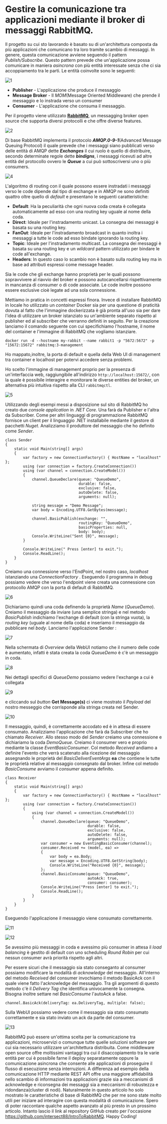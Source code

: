# Gestire la comunicazione tra applicazioni mediante il broker di messaggi RabbitMQ. 

Il progetto su cui sto lavorando è basato su di un'architettura composta da più applicazioni che comunicano tra loro tramite scambio di messaggi. In genere, questa comunicazione avviene seguendo il pattern _Publish/Subscribe_.
Questo pattern prevede che un'applicazione possa comunicare in maniera _asincrona_ con più entità interessate senza che ci sia accoppiamento tra le parti. Le entità coinvolte sono le seguenti:

![1](/image1.png)

- **Publisher** - L'applicazione che produce il messaggio
- **Message Broker** - Il _MOM_(Message Oriented Middleware) che prende il messaggio e lo instrada verso un consumer 
- **Consumer** - L'applicazione che consuma il messaggio.

Per il progetto viene utilizzato **[RabbitMQ](https://www.rabbitmq.com/)**, un messagging broker open source che supporta diversi protocolli e che offre diverse features.

![2](/image2.gif)
 
Di base RabbitMQ implementa il protocolo **_AMQP.0-9-1_**(Advanced Message Queuing Protocol) il quale prevede che i messaggi siano pubblicati verso delle entità di AMQP dette **_Exchanges_** il cui ruolo è quello di distribuire, secondo determinate regole dette **_bindigns_**, i messaggi ricevuti ad altre entità del protocollo ovvero le **_Queue_** a cui può sottoscriversi uno o più consumers.

![4](/image3.png)

L'algoritmo di routing con il quale possono essere instradati i messaggi verso le code dipende dal tipo di exchange e in AMQP ne sono definiti quattro oltre quello di _default_ e presentano le seguenti caratteristiche:

- **Default**: Ha la peculiarità che ogni nuova coda creata è collegata automaticamente ad esso con una routing key uguale al nome della coda.
- **Direct**: Ideale per l'instradamento unicast. La consegna dei messaggi è basata su una routing key.
- **FanOut**: Ideale per l'instradamento broadcast in quanto inoltra i messaggi a tutte le code ad esso bindate ignorando la routing key.
- **Topic**: Ideale per l'instradamento multicast. La consegna dei messaggi è basata su una routing key e un _wildcard_ pattern utilizzato per bindare le code all'exchange. 
- **Headers**: In questo caso lo scambio non è basato sulla routing key ma in base ad attributi espressi come message header.

Sia le code che gli exchange hanno proprietà per le quali possono sopravvivere al riavvio del broker e possono autocancellarsi rispettivamente in mancanza di consumer o di code associate. Le code inoltre possono essere esclusive cioè legate ad una sola connessione.

Mettiamo in pratica in concetti espressi finora. Invece di installare RabbitMQ in locale ho utilizzato un _container_ Docker sia per una questione di praticità dovuta al fatto che l'immagine dockerizzata è già pronta all'uso sia per dare l'idea di utilizzare un broker istanziato su un'ambiente separato rispetto al publisher ed al subscriber che verranno definiti in seguito.
Per la creazione lanciamo il comando seguente con cui specifichiamo l'hostname, il nome del container e l'immagine di RabbitMQ che vogliamo istanziare. 

```
docker run -d --hostname my-rabbit --name rabbit1 -p "5672:5672" -p "15672:15672" rabbitmq:3-management
```
Ho mappato,inoltre, la porta di default e quella della Web UI di management tra container e localhost per potervi accedere senza problemi.

Ho scelto l'immagine di management proprio per la presenza di un'interfaccia web, raggiungibile all'indirizzo `http://localhost:15672/`, con la quale è possibile interagire e monitorare le diverse entities del broker, un alternativa più intuitiva rispetto alla CLI `rabbitmqctl`. 

![5](/image5.png)

Utilizzando degli esempi messi a disposizione sul sito di RabbitMQ ho creato due _console application_ in _.NET Core_. Una farà da Publisher e l'altra da Subscriber. Come per altri linguaggi di programmazione RabbitMQ fornisce un client per il linguaggio .NET installabile mediante il gestore di pacchetti _Nuget_. 
Analizziamo il produttore del messaggio che ho definito come *Sender*.

```cs{.line-numbers}
class Sender
{
    static void Main(string[] args)
    {
        var factory = new ConnectionFactory() { HostName = "localhost" };
        using (var connection = factory.CreateConnection())
        using (var channel = connection.CreateModel())
        {
            channel.QueueDeclare(queue: "QueueDemo",
                                 durable: false,
                                 exclusive: false,
                                 autoDelete: false,
                                 arguments: null);

            string message = "Demo Message";
            var body = Encoding.UTF8.GetBytes(message);

            channel.BasicPublish(exchange: "",
                                 routingKey: "QueueDemo",
                                 basicProperties: null,
                                 body: body);
            Console.WriteLine("Sent {0}", message);
        }

        Console.WriteLine(" Press [enter] to exit.");
        Console.ReadLine();
    }
}
```

Creiamo una connessione verso l'EndPoint, nel nostro caso, _localhost_ istanziando una _ConnectionFactory_ . Eseguendo il programma in debug possiamo vedere che verso l'endpoint viene creata una connessione con protocollo AMQP con la porta di default di RabbitMQ.

 ![6](/image6.png)

 Dichiariamo quindi una coda definendo la proprietà _Name_ (_QueueDemo_). Creiamo il messaggio da inviare (una semplice stringa) e nel metodo _BasicPublish_ indichiamo l'exchange di default (con la stringa vuota), la _routing key_ (uguale al nome della coda) e inseriamo il messaggio da pubblicare nel _body_.
Lanciamo l'applicazione Sender :

 ![7](/image7.png)

Nella schermata di _Overview_ della WebUI notiamo che il numero delle code è aumentato, infatti è stata creata la coda _QueueDemo_ è c'è un messaggio in coda.

 ![8](/image8.png) 

  Nei dettagli specifici di _QueueDemo_ possiamo vedere l'exchange a cui è collegata 

 ![9](/image9.png)

 e cliccando sul _button_ **Get Message(s)** ci viene mostrato il _Payload_ del nostro messeggio che corrisponde alla stringa creata nel Sender.

 ![10](/image10.png)
 
 Il messaggio, quindi, è correttamente accodato ed è in attesa di essere consumato.
Analizziamo l'applicazione che farà da Subscriber che ho chiamato _Receiver_. 
Allo stesso modo del _Sender_ creiamo una connessione e dichiariamo la coda _DemoQueue_. Creiamo il consumer vero e proprio mediante la classe _EventBasicConsumer_. Col metodo _Received_ andiamo a definire l'evento che verrà scatenato alla ricezione del messaggio assegnando le proprietà del _BasicDeliverEventArgs_ **ea** che contiene le tutte le proprietà relative al messaggio consegnato dal broker. Infine col metodo _BasicConsume_ avviamo il _consumer_ appena definito.

```cs{.line-numbers}
class Receiver
{
    static void Main(string[] args)
    {
        var factory = new ConnectionFactory() { HostName = "localhost" };
        using (var connection = factory.CreateConnection())
        {
            using (var channel = connection.CreateModel())
            {
                channel.QueueDeclare(queue: "QueueDemo",
                                     durable: false,
                                     exclusive: false,
                                     autoDelete: false,
                                     arguments: null);
                var consumer = new EventingBasicConsumer(channel);
                consumer.Received += (model, ea) =>
                {
                    var body = ea.Body;
                    var message = Encoding.UTF8.GetString(body);
                    Console.WriteLine("Received {0}", message);
                };
                channel.BasicConsume(queue: "QueueDemo",
                                     autoAck: true,
                                     consumer: consumer);
                Console.WriteLine("Press [enter] to exit.");
                Console.ReadLine();
            }
        }
    }
}
```
Eseguendo l'applicazione il messaggio viene consumato correttamente. 

 ![11](/image11.jpg)

 ![12](/image12.png)

 Se avessimo più messaggi in coda e avessimo più consumer in attesa il _load balancing_ è gestito di default con uno scheduling _Round Robin_ per cui nessun consumer avrà priorità rispetto agli altri.

Per essere sicuri che il messaggio sia stato conseganto al consumer possiamo modificare la modalità di _acknowledge_ del messaggio. All'interno del metodo _Received_ del consumer invochiamo il metodo BasicAck con il quale viene fatto l'acknowledge del messaggio. Tra gli argomenti di questo metodo c'è il _Delivery Tag_ che identifica univocamente la consegna.
Bisogna inoltre settare nel _BasicConsume_ l'autoAck a false.

```cs{.line-numbers}
channel.BasicAck(deliveryTag: ea.DeliveryTag, multiple: false);
```


 Sulla WebUI possiamo vedere come il messaggio sia stato consumato correttamente e sia stato inviato un ack da parte del consumer.

 ![13](/image13.png)

RabbitMQ può essere un'ottima scelta per la comunicazione tra applicazioni, microservizi o comunque tutte quelle soluzioni software per cui sia necessario utilizzare un'architettura distribuita. Come middleware open source offre moltissimi vantaggi tra cui il disaccopiamento tra le varie entità per cui è possibile farne il deploy separatamente oppure la comunicazione asincrona che consente alle applicazioni di proseguire il flusso di esecuzione senza interruzioni.
A differenza ad esempio della comunicazione HTTP mediante REST API offre una maggiore affidabilità nello scambio di informazioni tra applicazioni grazie sia a meccanismi di acknowledge e riconsegna dei messaggi sia a meccanismi di robustezza e ridondanza(cluster di nodi). Naturalmente in questo articolo ho solo mostrato le caratteristiche di base di RabbitMQ che per me sono state molto utili per iniziare ad interagire con questa modalità di comunicazione. 
Spero di poter raccontare qualche aspetto avanzato al più presto in un prossimo articolo. Intanto lascio il link al repository GitHub creato per l'occasione https://github.com/intersect88/IntroToRabbitMQ. 
Happy Coding!

